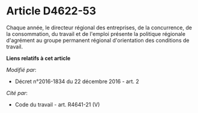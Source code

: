 # Article D4622-53

Chaque année, le directeur régional des entreprises, de la concurrence, de la consommation, du travail et de l'emploi
présente la politique régionale d'agrément au groupe permanent régional d'orientation des conditions de travail.

**Liens relatifs à cet article**

_Modifié par_:

  - Décret n°2016-1834 du 22 décembre 2016 - art. 2

_Cité par_:

  - Code du travail - art. R4641-21 (V)
